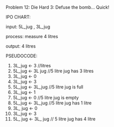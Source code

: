 Problem 12: Die Hard 3: Defuse the bomb… Quick!

IPO CHART:

input: 5L_jug , 3L_jug

process: measure 4 litres

output: 4 litres

PSEUDOCODE:
1. 3L_jug <- 3 //litres
2. 5L_jug <- 3L jug //5 litre jug has 3 litres
3. 3L_jug <- 0
4. 3L_jug <- 3
5. 5L_jug <- 3L_jug //5 litre jug is full
6. 3L_jug <- 1
7. 5L_jug <- 0 //5 litre jug is empty
8. 5L_jug <- 3L_jug //5 litre jug has 1 litre
9. 3L_ jug <- 0
10. 3L_jug <- 3
11. 5L_ jug <- 3L_ jug  // 5 litre jug has 4 litre
